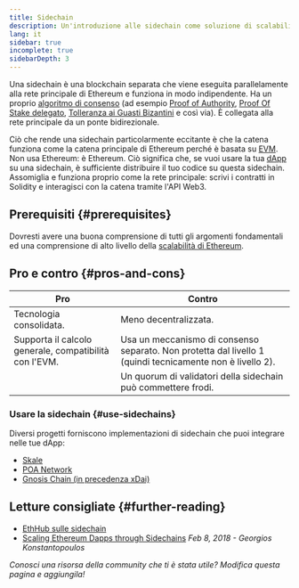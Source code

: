 ```yaml
---
title: Sidechain
description: Un'introduzione alle sidechain come soluzione di scalabilità, attualmente utilizzate dalla comunità Ethereum.
lang: it
sidebar: true
incomplete: true
sidebarDepth: 3
---
```


Una sidechain è una blockchain separata che viene eseguita parallelamente alla rete principale di Ethereum e funziona in modo indipendente. Ha un proprio [algoritmo di consenso](/developers/docs/consensus-mechanisms/) (ad esempio [Proof of Authority](https://wikipedia.org/wiki/Proof_of_authority), [Proof Of Stake delegato](https://en.bitcoinwiki.org/wiki/DPoS), [Tolleranza ai Guasti Bizantini](https://decrypt.co/resources/byzantine-fault-tolerance-what-is-it-explained) e così via). È collegata alla rete principale da un ponte bidirezionale.

Ciò che rende una sidechain particolarmente eccitante è che la catena funziona come la catena principale di Ethereum perché è basata su [EVM](/developers/docs/evm/). Non usa Ethereum: è Ethereum. Ciò significa che, se vuoi usare la tua [dApp](/developers/docs/dapps/) su una sidechain, è sufficiente distribuire il tuo codice su questa sidechain. Assomiglia e funziona proprio come la rete principale: scrivi i contratti in Solidity e interagisci con la catena tramite l'API Web3.

## Prerequisiti {#prerequisites}

Dovresti avere una buona comprensione di tutti gli argomenti fondamentali ed una comprensione di alto livello della [scalabilità di Ethereum](/developers/docs/scaling/).

## Pro e contro {#pros-and-cons}

| Pro                                                    | Contro                                                                                                    |
| ------------------------------------------------------ | --------------------------------------------------------------------------------------------------------- |
| Tecnologia consolidata.                                | Meno decentralizzata.                                                                                     |
| Supporta il calcolo generale, compatibilità con l'EVM. | Usa un meccanismo di consenso separato. Non protetta dal livello 1 (quindi tecnicamente non è livello 2). |
|                                                        | Un quorum di validatori della sidechain può commettere frodi.                                             |

### Usare la sidechain {#use-sidechains}

Diversi progetti forniscono implementazioni di sidechain che puoi integrare nelle tue dApp:

- [Skale](https://skale.network/)
- [POA Network](https://www.poa.network/)
- [Gnosis Chain (in precedenza xDai)](https://www.xdaichain.com/)

## Letture consigliate {#further-reading}

- [EthHub sulle sidechain](https://docs.ethhub.io/ethereum-roadmap/layer-2-scaling/sidechains/)
- [Scaling Ethereum Dapps through Sidechains](https://medium.com/loom-network/dappchains-scaling-ethereum-dapps-through-sidechains-f99e51fff447) _Feb 8, 2018 - Georgios Konstantopoulos_

_Conosci una risorsa della community che ti è stata utile? Modifica questa pagina e aggiungila!_
